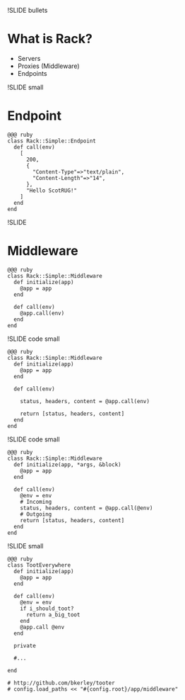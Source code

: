 !SLIDE bullets

# What is Rack?

* Servers
* Proxies (Middleware)
* Endpoints

!SLIDE small

# Endpoint

    @@@ ruby
    class Rack::Simple::Endpoint
      def call(env)
        [
          200, 
          {
            "Content-Type"=>"text/plain",
            "Content-Length"=>"14",
          },
          "Hello ScotRUG!"
        ]
      end
    end

!SLIDE

# Middleware

    @@@ ruby
    class Rack::Simple::Middleware
      def initialize(app)
        @app = app
      end
      
      def call(env)
        @app.call(env)
      end
    end

!SLIDE code small

    @@@ ruby
    class Rack::Simple::Middleware
      def initialize(app)
        @app = app
      end

      def call(env)
      
        status, headers, content = @app.call(env)
      
        return [status, headers, content]
      end
    end

!SLIDE code small

    @@@ ruby
    class Rack::Simple::Middleware
      def initialize(app, *args, &block)
        @app = app
      end

      def call(env)
        @env = env
        # Incoming
        status, headers, content = @app.call(@env)
        # Outgoing
        return [status, headers, content]
      end
    end

!SLIDE small

    @@@ ruby
    class TootEverywhere
      def initialize(app)
        @app = app
      end

      def call(env)
        @env = env
        if i_should_toot?
          return a_big_toot
        end
        @app.call @env
      end

      private

      #...

    end

    # http://github.com/bkerley/tooter
    # config.load_paths << "#{config.root}/app/middleware"